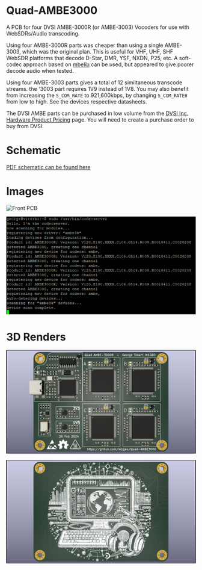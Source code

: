 # Quad-AMBE3000
A PCB for four DVSI AMBE-3000R (or AMBE-3003) Vocoders for use with WebSDRs/Audio transcoding.

Using four AMBE-3000R parts was cheaper than using a single AMBE-3003, which was the original plan. 
This is useful for VHF, UHF, SHF WebSDR platforms that decode D-Star, DMR, YSF, NXDN, P25, etc.
A soft-codec approach based on [mbelib](https://github.com/szechyjs/mbelib) can be used, but appeared to give poorer decode audio when tested.

Using four AMBE-3003 parts gives a total of 12 similtaneous transcode streams. the '3003 part requires 1V9 instead of 1V8. You may also benefit from increasing the `S_COM_RATE` to 921,600kbps, by changing `S_COM_RATE0` from low to high. See the devices respective datasheets.

The DVSI AMBE parts can be purchased in low volume from the [DVSI Inc. Hardware Product Pricing](https://www.dvsinc.com/products/price.shtml) page. You will need to create a purchase order to buy from DVSI.

# Schematic

[PDF schematic can be found here](outputs/Quad-AMBE3000_Sch.pdf)

# Images

![Front PCB](outputs/Quad-AMBE3000_Image.png)

![OpenWebRX CodecServer](outputs/Quad-AMBE3000_CodecServer.png)

# 3D Renders

![Front Render](outputs/Quad-AMBE3000_F.png)

![Rear Render](outputs/Quad-AMBE3000_R.png)
